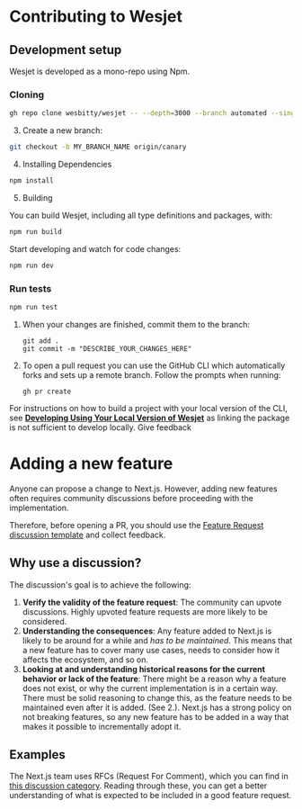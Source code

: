 # Contributing to Wesjet

## Development setup

Wesjet is developed as a mono-repo using Npm.

### Cloning

```sh
gh repo clone wesbitty/wesjet -- --depth=3000 --branch automated --single-branch
```

3. Create a new branch:

```sh
git checkout -b MY_BRANCH_NAME origin/canary
```

4. Installing Dependencies

```sh
npm install
```

5. Building

You can build Wesjet, including all type definitions and packages, with:

```sh
npm run build
```

Start developing and watch for code changes:
```sh
npm run dev
```

### Run tests

```sh
npm run test
```

1. When your changes are finished, commit them to the branch:
   ```
   git add .
   git commit -m "DESCRIBE_YOUR_CHANGES_HERE"
   ```
1. To open a pull request you can use the GitHub CLI which automatically forks and sets up a remote branch. Follow the prompts when running:
   ```
   gh pr create
   ```

For instructions on how to build a project with your local version of the CLI,
see **[Developing Using Your Local Version of Wesjet](./developing-using-local-app.md)** as linking the package is not sufficient to develop locally.
Give feedback


# Adding a new feature

Anyone can propose a change to Next.js. However, adding new features often requires community discussions before proceeding with the implementation.

Therefore, before opening a PR, you should use the [Feature Request discussion template](https://github.com/vercel/next.js/discussions/new?category=ideas) and collect feedback.

## Why use a discussion?

The discussion's goal is to achieve the following:

1. **Verify the validity of the feature request**: The community can upvote discussions. Highly upvoted feature requests are more likely to be considered.
2. **Understanding the consequences**: Any feature added to Next.js is likely to be around for a while and _has to be maintained_. This means that a new feature has to cover many use cases, needs to consider how it affects the ecosystem, and so on.
3. **Looking at and understanding historical reasons for the current behavior or lack of the feature**: There might be a reason why a feature does not exist, or why the current implementation is in a certain way. There must be solid reasoning to change this, as the feature needs to be maintained even after it is added. (See 2.). Next.js has a strong policy on not breaking features, so any new feature has to be added in a way that makes it possible to incrementally adopt it.

## Examples

The Next.js team uses RFCs (Request For Comment), which you can find in [this discussion category](https://github.com/vercel/next.js/discussions/categories/rfc). Reading through these, you can get a better understanding of what is expected to be included in a good feature request.
